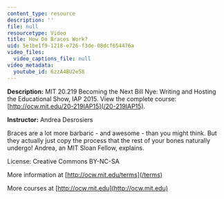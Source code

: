 ```yaml
---
content_type: resource
description: ''
file: null
resourcetype: Video
title: How Do Braces Work?
uid: 5e1be1f9-1218-e726-f3de-08dcf654476a
video_files:
  video_captions_file: null
video_metadata:
  youtube_id: 6zzA4BU2e58
---
```


**Description:** MIT 20.219 Becoming the Next Bill Nye: Writing and Hosting the Educational Show, IAP 2015. View the complete course: [http://ocw.mit.edu/20-219IAP15](/20-219IAP15).

**Instructor:** Andrea Desrosiers

Braces are a lot more barbaric - and awesome - than you might think. But they actually just copy the process that the rest of your bones naturally undergo! Andrea, an MIT Sloan Fellow, explains.

License: Creative Commons BY-NC-SA

More information at [http://ocw.mit.edu/terms](/terms)

More courses at [http://ocw.mit.edu](http://ocw.mit.edu)
